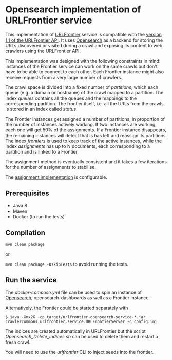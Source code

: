 # Opensearch implementation of URLFrontier service

This implementation of [URLFrontier](http://urlfrontier.net) service is compatible with the [version 1.1 of the URLFrontier API](https://github.com/crawler-commons/url-frontier/releases/download/urlfrontier-1.1/urlfrontier.proto).
It uses [Opensearch](https://opensearch.org/) as a backend for storing the URLs discovered or visited during a crawl and exposing its content to web crawlers using the URLFrontier API.

This implementation was designed with the following constraints in mind: instances of the Frontier service can work on the same crawls but don't have to be able to connect to each other. Each Frontier instance might also receive requests from a very large number of crawlers.

The crawl space is divided into a fixed number of *partitions*, which each queue (e.g. a domain or hostname) of the crawl mapped to a partition. The index *queues* contains all the queues and the mappings to the corresponding partition.
The frontier itself, i.e. all the URLs from the crawls, is stored in an index called *status*.

The Frontier instances get assigned a number of partitions, in proportion of the number of instances actively working. If two instances are working, each one will get 50% of the assignments. If a Frontier instance disappears, the remaining instances will detect that is has left and reassign its partitions. The index *frontiers* is used to keep track of the active instances, while the index *assignments* has up to N documents, each corresponding to a partition and is linked to a Frontier.

The assignment method is eventually consistent and it takes a few iterations for the number of assignments to stabilise.

The [assignment implementation](https://github.com/PresearchOfficial/opensearch-frontier/tree/main/src/main/java/com/presearch/urlfrontier/assignment) is configurable.

## Prerequisites

* Java 8
* Maven
* Docker (to run the tests)

## Compilation

`mvn clean package`

or

`mvn clean package -DskipTests` to avoid running the tests.

## Run the service

The *docker-compose.yml* file can be used to spin an instance of [Opensearch](https://opensearch.org/), opensearch-dashboards as well as a Frontier instance.

Alternatively, the Frontier could be started separately with  

`$ java -Xmx2G -cp target/urlfrontier-opensearch-service-*.jar crawlercommons.urlfrontier.service.URLFrontierServer -c config.ini`

The indices are created automatically in URLFrontier but the script *Opensearch_Delete_Indices.sh* can be used to delete them and restart a fresh crawl.

You will need to use the _urlfrontier_ CLI to inject seeds into the frontier.
